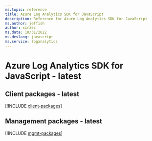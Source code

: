 ```yaml
---
ms.topic: reference
title: Azure Log Analytics SDK for JavaScript
description: Reference for Azure Log Analytics SDK for JavaScript
ms.author: jeffish
author: xirzec
ms.data: 10/31/2022
ms.devlang: javascript
ms.service: loganalytics
---
```

# Azure Log Analytics SDK for JavaScript - latest

## Client packages - latest
[!INCLUDE [client-packages](log-analytics-client-index.md)]
## Management packages - latest
[!INCLUDE [mgmt-packages](log-analytics-mgmt-index.md)]